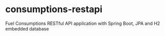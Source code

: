 # consumptions-restapi
Fuel Consumptions RESTful API appilcation with Spring Boot, JPA and H2 embedded database
